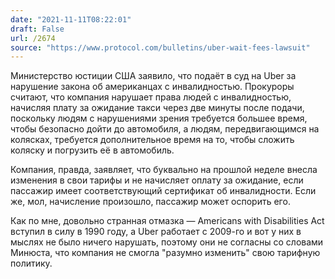 ```yaml
---
date: "2021-11-11T08:22:01"
draft: False
url: /2674
source: "https://www.protocol.com/bulletins/uber-wait-fees-lawsuit"
---
```


Министерство юстиции США заявило, что подаёт в суд на Uber за нарушение закона об американцах с инвалидностью. Прокуроры считают, что компания нарушает права людей с инвалидностью, начисляя плату за ожидание такси через две минуты после подачи, поскольку людям с нарушениями зрения требуется большее время, чтобы безопасно дойти до автомобиля, а людям, передвигающимся на колясках, требуется дополнительное время на то, чтобы сложить коляску и погрузить её в автомобиль.

Компания, правда, заявляет, что буквально на прошлой неделе внесла изменения в свои тарифы и не начисляет оплату за ожидание, если пассажир имеет соответствующий сертификат об инвалидности. Если же, мол, начисление произошло, пассажир может оспорить его.

Как по мне, довольно странная отмазка — Americans with Disabilities Act вступил в силу в 1990 году, а Uber работает с 2009-го и вот у них в мыслях не было ничего нарушать, поэтому они не согласны со словами Минюста, что компания не смогла "разумно изменить" свою тарифную политику.
